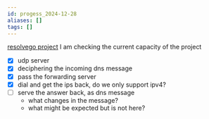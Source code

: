 ```yaml
---
id: progess_2024-12-28
aliases: []
tags: []
---
```


[resolvego project](https://github.com/Rivado-E/resolvego)
I am checking the current capacity of the project
- [x] udp server
- [x] deciphering the incoming dns message
- [x] pass the forwarding server  
- [x] dial and get the ips back, do we only support ipv4?
- [ ] serve the answer back, as dns message
    - what changes in the message?
    - what might be expected but is not here?

